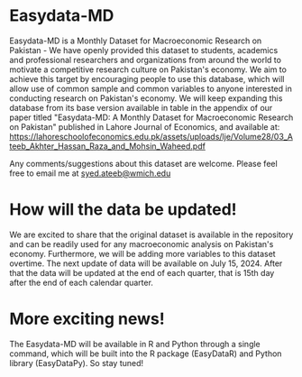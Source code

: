 # Easydata-MD
Easydata-MD is a Monthly Dataset for Macroeconomic Research on Pakistan - We have openly provided this dataset to students, academics and professional researchers and organizations from around the world to motivate a competitive research culture on Pakistan's economy. We aim to achieve this target by encouraging people to use this database, which will allow use of common sample and common variables to anyone interested in conducting research on Pakistan's economy. We will keep expanding this database from its base version available in table in the appendix of our paper titled "Easydata-MD: A Monthly Dataset for Macroeconomic Research on Pakistan" published in Lahore Journal of Economics, and available at: https://lahoreschoolofeconomics.edu.pk/assets/uploads/lje/Volume28/03_Ateeb_Akhter_Hassan_Raza_and_Mohsin_Waheed.pdf

Any comments/suggestions about this dataset are welcome. Please feel free to email me at syed.ateeb@wmich.edu 

# How will the data be updated! 

We are excited to share that the original dataset is available in the repository and can be readily used for any macroeconomic analysis on Pakistan's economy. Furthermore, we will be adding more variables to this dataset overtime. The next update of data will be available on July 15, 2024. After that the data will be updated at the end of each quarter, that is 15th day after the end of each calendar quarter. 

# More exciting news! 

The Easydata-MD will be available in R and Python through a single command, which will be built into the R package (EasyDataR) and Python library (EasyDataPy). So stay tuned! 
